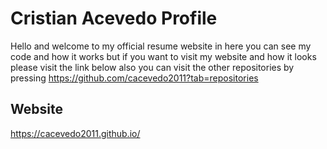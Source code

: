 # Cristian Acevedo Profile

Hello and welcome to my official resume website in here you can see my code and how it works but if you want to visit my website and how it looks please visit the link below also you can visit the other repositories by pressing https://github.com/cacevedo2011?tab=repositories

## Website

https://cacevedo2011.github.io/